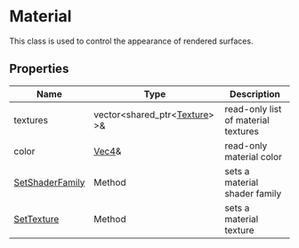 # Material

This class is used to control the appearance of rendered surfaces.

## Properties

| Name | Type | Description |
|---|---|---|
| textures | vector<shared_ptr<[Texture](Texture.md)> >& | read-only list of material textures |
| color | [Vec4](Vec4)& | read-only material color |
| [SetShaderFamily](Material_SeShaderFamily.md) | Method | sets a material shader family |
| [SetTexture](Material_SetTexture.md) | Method | sets a material texture |
